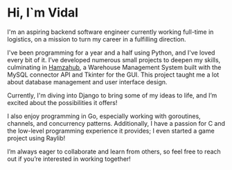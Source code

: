 # Hi, I`m Vidal
I'm an aspiring backend software engineer currently working full-time in logistics, on a mission to turn my career in a fulfilling direction.

I've been programming for a year and a half using Python, and I've loved every bit of it. I’ve developed numerous small projects to deepen my skills, culminating in <a href="https://github.com/code50/148576190/tree/main/Proyecto">Hamzahub</a>, a Warehouse Management System built with the MySQL connector API and Tkinter for the GUI. This project taught me a lot about database management and user interface design.

Currently, I'm diving into Django to bring some of my ideas to life, and I’m excited about the possibilities it offers!

I also enjoy programming in Go, especially working with goroutines, channels, and concurrency patterns. Additionally, I have a passion for C and the low-level programming experience it provides; I even started a game project using Raylib!

I’m always eager to collaborate and learn from others, so feel free to reach out if you’re interested in working together!
